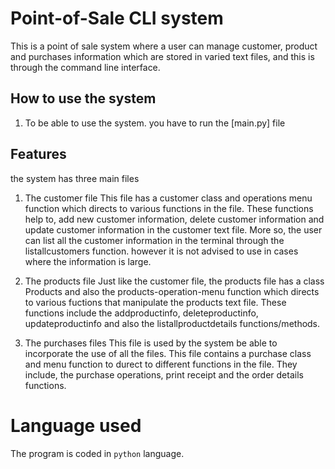 # Point-of-Sale CLI system

  This is a point of sale system where a user can manage customer, product and purchases information which are stored 
  in varied text files, and this is through the command line interface. 

## How to use the system
1. To be able to use the system. you have to run the [main.py] file

## Features
the system has three main files 
1. The customer file 
  This file has a customer class and operations menu function which directs to various functions in the file. 
  These functions help to, add new customer information, delete customer information and update customer 
  information in the customer text file. More so, the user can list all the customer information in the terminal 
  through the listallcustomers function. however it is not advised to use in cases where the information is large.

2. The products file
  Just like the customer file, the products file has a class Products and also the products-operation-menu function 
  which directs to various fuctions that manipulate the products text file. These functions include the addproductinfo, 
  deleteproductinfo, updateproductinfo and also the listallproductdetails functions/methods.
  
3. The purchases files
  This file is used by the system be able to incorporate the use of all the files. This file contains a purchase class 
  and menu function to durect to different functions in the file. They include, the purchase operations, print receipt 
  and the order details functions.
 
# Language used
  The program is coded in `python` language.
  
